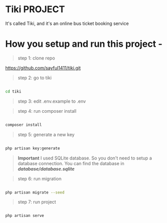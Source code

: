 
  

# Tiki PROJECT

  

It's called Tiki, and it's an online bus ticket booking service

  
  

# How you setup and run this project -

  

> step 1: clone repo

  

https://github.com/sayful1411/tiki.git

  

> step 2: go to tiki

  

```bash

cd tiki

```

> step 3: edit .env.example to .env

> step 4: run composer install

  

```bash

composer install

```

> step 5: generate a new key

```bash

php artisan key:generate

```

>  **Important** I used SQLite database. So you don't need to setup a database connection. You can find the database in ***database/database.sqlite***

> step 6: run migration

  

```bash

php artisan migrate --seed

```

> step 7: run project

```bash

php artisan serve

```
